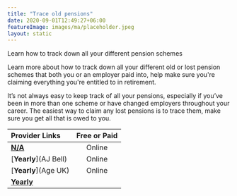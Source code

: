 ```yaml
---
title: "Trace old pensions"
date: 2020-09-01T12:49:27+06:00
featureImage: images/ma/placeholder.jpeg
layout: static
---
```


Learn how to track down all your different pension schemes

Learn more about how to track down all your different old or lost pension schemes that both you or an employer paid into, help make sure you're claiming everything you're entitled to in retirement.

It’s not always easy to keep track of all your pensions, especially if you’ve been in more than one scheme or have changed employers throughout your career. The easiest way to claim any lost pensions is to trace them, make sure you get all that is owed to you.

| Provider Links      | Free or Paid  |  
| :-----------          | :--------------:      |  
| [**N/A**](Gov) | Online | 
| [**Yearly**](AJ Bell) | Online | 
| [**Yearly**](Age UK) | Online | 
| [**Yearly**]() |  | 
  

<br/><br/>






